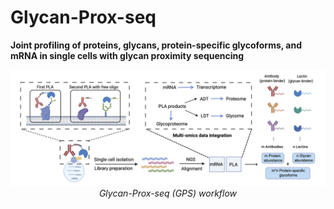 # Glycan-Prox-seq
**Joint profiling of proteins, glycans, protein-specific glycoforms, and mRNA in single cells with glycan proximity sequencing**
<div align="center">
  <img src="GPS_shceme.png" alt="GPS Scheme" width="600"/>
  <br>
  <em>Glycan-Prox-seq (GPS) workflow</em>
</div>
